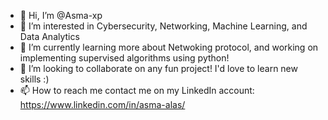 - 👋 Hi, I’m @Asma-xp
- 👀 I’m interested in Cybersecurity, Networking, Machine Learning, and Data Analytics
- 🌱 I’m currently learning more about Netwoking protocol, and working on implementing supervised algorithms using python!
- 💞️ I’m looking to collaborate on any fun project! I'd love to learn new skills :)
- 📫 How to reach me contact me on my LinkedIn account: https://www.linkedin.com/in/asma-alas/ 

<!---
Asma-xp/Asma-xp is a ✨ special ✨ repository because its `README.md` (this file) appears on your GitHub profile.
You can click the Preview link to take a look at your changes.
--->
